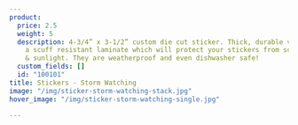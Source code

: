 ```yaml
---
product:
  price: 2.5
  weight: 5
  description: 4-3/4” x 3-1/2” custom die cut sticker. Thick, durable vinyl  with
    a scuff resistant laminate which will protect your stickers from scratches, water
    & sunlight. They are weatherproof and even dishwasher safe!
  custom_fields: []
  id: "100101"
title: Stickers - Storm Watching
image: "/img/sticker-storm-watching-stack.jpg"
hover_image: "/img/sticker-storm-watching-single.jpg"

---
```

